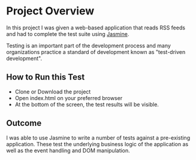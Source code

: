 # Project Overview

In this project I was given a web-based application that reads RSS feeds and had to complete the test suite using [Jasmine](http://jasmine.github.io/).

Testing is an important part of the development process and many organizations practice a standard of development known as "test-driven development".

## How to Run this Test

* Clone or Download the project
* Open index.html on your preferred browser
* At the bottom of the screen, the test results will be visible.

## Outcome

I was able to use Jasmine to write a number of tests against a pre-existing application. These test the underlying business logic of the application as well as the event handling and DOM manipulation.
